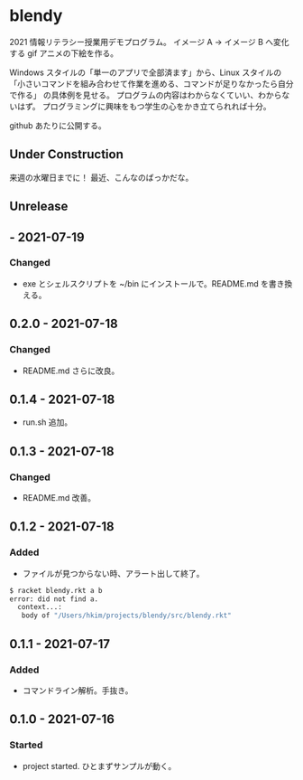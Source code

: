 # blendy
2021 情報リテラシー授業用デモプログラム。
イメージ A -> イメージ B へ変化する gif アニメの下絵を作る。

Windows スタイルの「単一のアプリで全部済ます」から、Linux スタイルの
「小さいコマンドを組み合わせて作業を進める、コマンドが足りなかったら自分で作る」
の具体例を見せる。
プログラムの内容はわからなくていい、わからないはず。
プログラミングに興味をもつ学生の心をかき立てられれば十分。

github あたりに公開する。

## Under Construction
来週の水曜日までに！
最近、こんなのばっかだな。

## Unrelease

## - 2021-07-19
### Changed
- exe とシェルスクリプトを ~/bin にインストールで。README.md を書き換える。

## 0.2.0 - 2021-07-18
### Changed
- README.md さらに改良。

## 0.1.4 - 2021-07-18
- run.sh 追加。

## 0.1.3 - 2021-07-18
### Changed
- README.md 改善。

## 0.1.2 - 2021-07-18
### Added
- ファイルが見つからない時、アラート出して終了。

```sh
$ racket blendy.rkt a b
error: did not find a.
  context...:
   body of "/Users/hkim/projects/blendy/src/blendy.rkt"
```

## 0.1.1 - 2021-07-17
### Added
- コマンドライン解析。手抜き。

## 0.1.0 - 2021-07-16
### Started
- project started. ひとまずサンプルが動く。